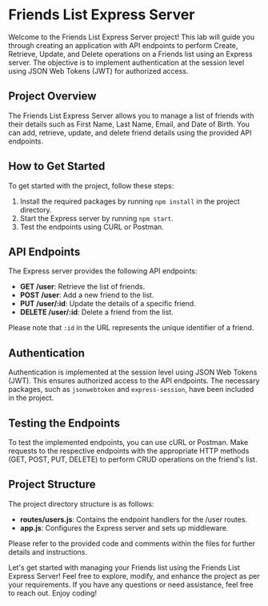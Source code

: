 # Friends List Express Server

Welcome to the Friends List Express Server project! This lab will guide you through creating an application with API endpoints to perform Create, Retrieve, Update, and Delete operations on a Friends list using an Express server. The objective is to implement authentication at the session level using JSON Web Tokens (JWT) for authorized access.

## Project Overview

The Friends List Express Server allows you to manage a list of friends with their details such as First Name, Last Name, Email, and Date of Birth. You can add, retrieve, update, and delete friend details using the provided API endpoints.

## How to Get Started

To get started with the project, follow these steps:

1. Install the required packages by running `npm install` in the project directory.
2. Start the Express server by running `npm start`.
3. Test the endpoints using CURL or Postman.

## API Endpoints

The Express server provides the following API endpoints:

- **GET /user**: Retrieve the list of friends.
- **POST /user**: Add a new friend to the list.
- **PUT /user/:id**: Update the details of a specific friend.
- **DELETE /user/:id**: Delete a friend from the list.

Please note that `:id` in the URL represents the unique identifier of a friend.

## Authentication

Authentication is implemented at the session level using JSON Web Tokens (JWT). This ensures authorized access to the API endpoints. The necessary packages, such as `jsonwebtoken` and `express-session`, have been included in the project.

## Testing the Endpoints

To test the implemented endpoints, you can use cURL or Postman. Make requests to the respective endpoints with the appropriate HTTP methods (GET, POST, PUT, DELETE) to perform CRUD operations on the friend's list.

## Project Structure

The project directory structure is as follows:

- **routes/users.js**: Contains the endpoint handlers for the /user routes.
- **app.js**: Configures the Express server and sets up middleware.

Please refer to the provided code and comments within the files for further details and instructions.

Let's get started with managing your Friends list using the Friends List Express Server! Feel free to explore, modify, and enhance the project as per your requirements. If you have any questions or need assistance, feel free to reach out. Enjoy coding!

